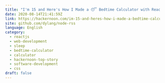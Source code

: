 ```yaml
---
title: "I'm 15 and Here's How I Made a 😴 Bedtime Calculator with React JS"
date: 2020-08-14T21:41:59Z
link: https://hackernoon.com/im-15-and-heres-how-i-made-a-bedtime-calculator-with-react-js-yw233ehq?source=rss&utm_medium=RSS&utm_source=news.12bit.vn
site: github.com/dylang/node-rss
language: English
category:
  - reactjs
  - web-development
  - sleep
  - bedtime-calculator
  - calculator
  - hackernoon-top-story
  - software-development
  - css
draft: false
---
```

